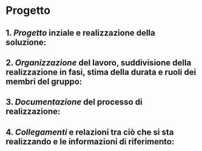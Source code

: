 # Progetto

## 1. *Progetto* inziale e realizzazione della soluzione:
> 
## 2. *Organizzazione* del lavoro, suddivisione della realizzazione in fasi, stima della durata e ruoli dei membri del gruppo:
>
## 3. *Documentazione* del processo di realizzazione:
>
## 4. *Collegamenti* e relazioni tra ciò che si sta realizzando e le informazioni di riferimento:
>

